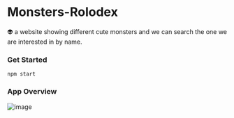 # Monsters-Rolodex
👽 a website showing different cute monsters and we can search the one we are interested in by name.

### Get Started
`npm start`

### App Overview
![image](https://user-images.githubusercontent.com/93689757/196562722-a19b0b55-f3c3-4bbd-9fbf-e73e6984e7a8.png)

